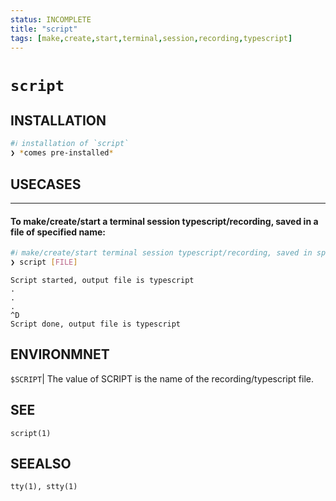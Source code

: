 ```yaml
---
status: INCOMPLETE
title: "script"
tags: [make,create,start,terminal,session,recording,typescript]
---
```


# `script`

## INSTALLATION


```bash
#ℹ︎ installation of `script`
❯ *comes pre-installed*
```


## USECASES

----
#### To make/create/start a terminal session typescript/recording, saved in a file of specified name:


```bash
#ℹ︎ make/create/start terminal session typescript/recording, saved in specified file
❯ script [FILE]
```

    Script started, output file is typescript
    .
    .
    .
    ^D
    Script done, output file is typescript


## ENVIRONMNET
`$SCRIPT`| The value of SCRIPT is the name of the recording/typescript file.

## SEE

    script(1)

## SEEALSO

    tty(1), stty(1)

